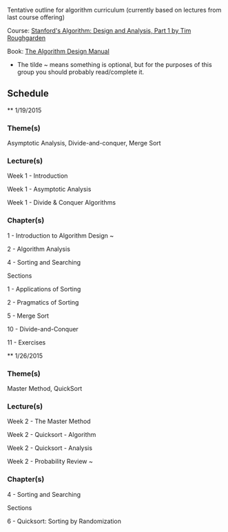 Tentative outline for algorithm curriculum (currently based on lectures from last course offering)

Course: [Stanford's Algorithm: Design and Analysis, Part 1 by Tim Roughgarden](https://www.coursera.org/course/algo)

Book: [The Algorithm Design Manual](http://www.algorist.com/)

* The tilde ~ means something is optional, but for the purposes of this group you should probably read/complete it.

## Schedule

** 1/19/2015

### Theme(s)
Asymptotic Analysis, Divide-and-conquer, Merge Sort

### Lecture(s)
Week 1 - Introduction

Week 1 - Asymptotic Analysis

Week 1 - Divide & Conquer Algorithms

### Chapter(s)
1 - Introduction to Algorithm Design ~

2 - Algorithm Analysis

4 - Sorting and Searching

  Sections

  1 - Applications of Sorting

  2 - Pragmatics of Sorting

  5 - Merge Sort

  10 - Divide-and-Conquer

  11 - Exercises

** 1/26/2015

### Theme(s)
Master Method, QuickSort

### Lecture(s)
Week 2 - The Master Method

Week 2 - Quicksort - Algorithm

Week 2 - Quicksort - Analysis

Week 2 - Probability Review ~

### Chapter(s)
4 - Sorting and Searching

  Sections

  6 - Quicksort: Sorting by Randomization

